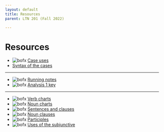 ```yaml
---
layout: default
title: Resources
parent: LTN 201 (Fall 2022)

---
```

# Resources

-  ![bofx](/furman/images/box.svg) [Case uses](https://furman.box.com/s/phce1k1el9c23kczjn3q2g26fd0gcuz1)<br>
- [Syntax of the cases](https://www.thelatinlibrary.com/bennett.html#sect166)

----

-  ![bofx](/furman/images/box.svg) [Running notes](https://furman.box.com/s/fxqoce5aetm3mngby0ajh9nuvkzf0hqp)
-  ![bofx](/furman/images/box.svg) [Analysis 1 key](https://furman.box.com/s/bfjwtdhqin79smel1xo7sm06vpz5twkx)

----

-  ![bofx](/furman/images/box.svg) [Verb charts](https://furman.box.com/s/namytlrowo7pqo7ryyxz30fbdc8ili95)
-  ![bofx](/furman/images/box.svg) [Noun charts](https://furman.box.com/s/7zkahv6hazsf0jxbfdcx1deh275c0rvm)
-  ![bofx](/furman/images/box.svg) [Sentences and clauses](https://furman.box.com/s/bn1pcvnp1jwywqixm5jxhspupyu8jdng)
-  ![bofx](/furman/images/box.svg) [Noun clauses](https://furman.box.com/s/wjoaeuabpufvbpzpmaeji58fd4inrh7x)
-  ![bofx](/furman/images/box.svg) [Participles](https://furman.box.com/s/z51xbpwoho641td4a70cvklsq3zcfpd9)<br>
-  ![bofx](/furman/images/box.svg) [Uses of the subjunctive](https://furman.box.com/s/o7lz0rw6pav05dbk5uxshqkhjfv2fasm)


